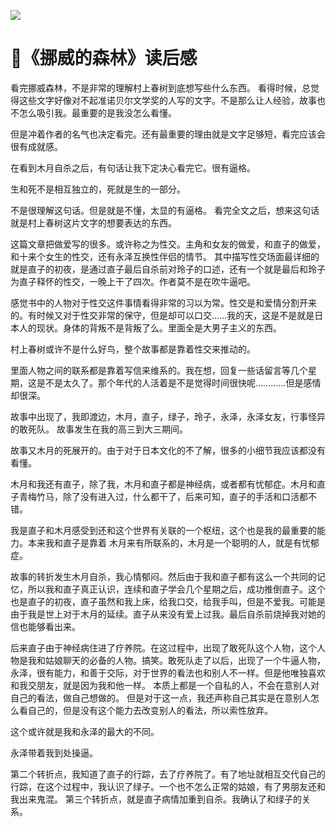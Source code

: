 ![](https://yoran-images-1256970527.cos.ap-guangzhou.myqcloud.com/%E6%8C%AA%E5%A8%81%E6%A3%AE%E6%9E%97.jpg)

# 📖《挪威的森林》读后感

看完挪威森林，不是非常的理解村上春树到底想写些什么东西。 看得时候，总觉得这些文字好像对不起准诺贝尔文学奖的人写的文字。不是那么让人经验，故事也不怎么吸引我。最重要的是我没怎么看懂。

但是冲着作者的名气也决定看完。还有最重要的理由就是文字足够短，看完应该会很有成就感。

在看到木月自杀之后，有句话让我下定决心看完它。很有逼格。

生和死不是相互独立的，死就是生的一部分。

不是很理解这句话。但是就是不懂，太显的有逼格。
看完全文之后，想来这句话就是村上春树这片文字的想要表达的东西。

这篇文章把做爱写的很多。或许称之为性交。主角和女友的做爱，和直子的做爱，和十来个女生的性交，还有永泽互换性伴侣的情节。 其中描写性交场面最详细的就是直子的初夜，是通过直子最后自杀前对玲子的口述，还有一个就是最后和玲子为直子释怀的性交，一晚上干了四次。作者莫不是在吹牛逼吧。

感觉书中的人物对于性交这件事情看得非常的习以为常。性交是和爱情分割开来的。有时候又对于性交非常的保守，但是却可以口交……我的天，这是不是就是日本人的现状。身体的背叛不是背叛了么。里面全是大男子主义的东西。

村上春树或许不是什么好鸟，整个故事都是靠着性交来推动的。

里面人物之间的联系都是靠着写信来维系的。我在想，回复一些话留言等几个星期，这是不是太久了。那个年代的人活着是不是觉得时间很快呢…………但是感情却很深。

故事中出现了，我即渡边，木月，直子，绿子，玲子，永泽，永泽女友，行事怪异的敢死队。 故事发生在我的高三到大三期间。

故事又木月的死展开的。由于对于日本文化的不了解，很多的小细节我应该都没有看懂。

木月和我还有直子，除了我，木月和直子都是神经病，或者都有忧郁症。木月和直子青梅竹马，除了没有进入过，什么都干了，后来可知，直子的手活和口活都不错。

我是直子和木月感受到还和这个世界有关联的一个枢纽，这个也是我的最重要的能力。本来我和直子是靠着
木月来有所联系的，木月是一个聪明的人，就是有忧郁症。

故事的转折发生木月自杀，我心情郁闷。然后由于我和直子都有这么一个共同的记忆，所以我和直子真正认识，连续和直子学会几个星期之后，成功推倒直子。这个也是直子的初夜，直子虽然和我上床，给我口交，给我手叫，但是不爱我。可能是由于我是世上对于木月的延续。直子从来没有爱上过我。最后自杀前烧掉我对她的信也能够看出来。

后来直子由于神经病住进了疗养院。在这过程中，出现了敢死队这个人物，这个人物是我和姑娘聊天的必备的人物。搞笑。敢死队走了以后，出现了一个牛逼人物，永泽，很有能力，和善于交际，对于世界的看法也和别人不一样。但是他唯独喜欢和我交朋友，就是因为我和他一样。
本质上都是一个自私的人，不会在意别人对自己的看法，做自己想做的。
但是对于这一点，我还声称自己其实是在意别人怎么看自己的，但是没有这个能力去改变别人的看法，所以索性放弃。

这个或许就是我和永泽的最大的不同。

永泽带着我到处操逼。

第二个转折点，我知道了直子的行踪，去了疗养院了。有了地址就相互交代自己的行踪，在这个过程中，我认识了绿子。一个也不怎么正常的姑娘，有了男朋友还和我出来鬼混。
第三个转折点，就是直子病情加重到自杀。我确认了和绿子的关系。
